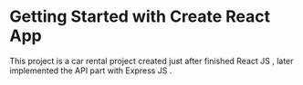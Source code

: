 # Getting Started with Create React App

This project is a car rental project created just after finished React JS , later implemented the API part with Express JS .
